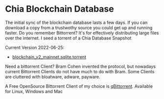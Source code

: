 # Chia Blockchain Database

The initial sync of the blockchain database lasts a few days. If you can download a copy from a trustwothy source you could get up and running faster. Do you remember Bittorrent? It's for effectively distributing large files over the internet. I seed a torrent of a Chia Database Snapshot

Current Version 2022-06-25:

- [blockchain_v2_mainnet.sqlite.torrent](../files/blockchain_v2_mainnet.sqlite.torrent)

Need a bittorrent Client? Bram Cohen invented the protocol, but nowadays current Bittorrent Clients do not have much to do with Bram. Some Clients are cluttered with bloatware, adware, payware.

A Free OpenSource Bittorrent Client of my choice is [qBittorrent](https://www.qbittorrent.org/). Available for Linux, Windows and Mac
